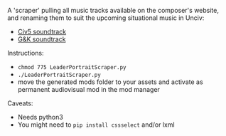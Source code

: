 A 'scraper' pulling all music tracks available on the composer's website, and renaming them to suit the upcoming situational music in Unciv:

- [Civ5 soundtrack](https://www.geoffknorr.com/sid-meiers-civilization-v)
- [G&K soundtrack](https://www.geoffknorr.com/civvgodsandkings)

Instructions:
- `chmod 775 LeaderPortraitScraper.py`
- `./LeaderPortraitScraper.py`
- move the generated mods folder to your assets and activate as permanent audiovisual mod in the mod manager

Caveats:
- Needs python3
- You might need to `pip install cssselect` and/or lxml
